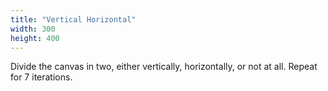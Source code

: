 ```yaml
---
title: "Vertical Horizontal"
width: 300
height: 400
---
```



Divide the canvas in two, either vertically, horizontally, or not at all. Repeat for 7 iterations. 

